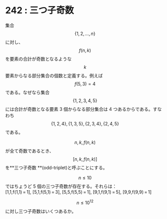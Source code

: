 # 242 : 三つ子奇数

集合$$\{1,2,\dots,n\}$$に対し、$$f(n,k)$$を要素の合計が奇数となるような$$k$$要素からなる部分集合の個数と定義する。例えば$$f(5,3) = 4$$である。なぜなら集合$$\{1,2,3,4,5\}$$には合計が奇数となる要素 3 個からなる部分集合は 4 つあるからである。すなわち$$\{1,2,4\}, \{1,3,5\}, \{2,3,4\}, \{2,4,5\}$$である。

$$n, k, f(n,k)$$が全て奇数であるとき、$$[n,k,f(n,k)]$$を**三つ子奇数 **(odd-triplet)と呼ぶことにする。

$$n ≤ 10$$ではちょうど 5 個の三つ子奇数が存在する。それらは：\
\[1,1,f(1,1) = 1], \[5,1,f(5,1) = 3], \[5,5,f(5,5) = 1], \[9,1,f(9,1) = 5], \[9,9,f(9,9) = 1]

$$n ≤ 10^{12}$$に対し三つ子奇数はいくつあるか。
